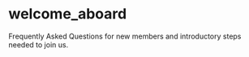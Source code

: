 # welcome_aboard
Frequently Asked Questions for new members and introductory steps needed to join us.

